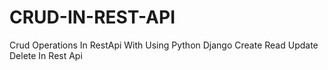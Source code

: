 # CRUD-IN-REST-API
Crud Operations In RestApi With Using Python Django
Create Read Update Delete
In Rest Api
